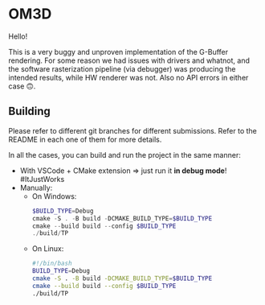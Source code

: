 # OM3D

Hello!

This is a very buggy and unproven implementation of the G-Buffer rendering. For some reason we had issues with drivers and whatnot, and the software rasterization pipeline (via debugger) was producing the intended results, while HW renderer was not. Also no API errors in either case 🙃.

## Building

Please refer to different git branches for different submissions. Refer to the README in each one of them for more details.

In all the cases, you can build and run the project in the same manner:
- With VSCode + CMake extension ⇒ just run it **in debug mode**! #ItJustWorks
- Manually:
  - On Windows:
	```ps1
	$BUILD_TYPE=Debug
	cmake -S . -B build -DCMAKE_BUILD_TYPE=$BUILD_TYPE
	cmake --build build --config $BUILD_TYPE
	./build/TP
	```
  - On Linux:
	```sh
	#!/bin/bash
	BUILD_TYPE=Debug
	cmake -S . -B build -DCMAKE_BUILD_TYPE=$BUILD_TYPE
	cmake --build build --config $BUILD_TYPE
	./build/TP
	```
